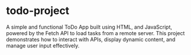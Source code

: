 # todo-project
A simple and functional ToDo App built using HTML,  and JavaScript, powered by the Fetch API to load tasks from a remote server. This project demonstrates how to interact with APIs, display dynamic content, and manage user input effectively.
